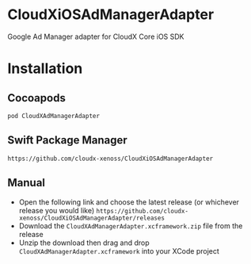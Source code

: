 # CloudXiOSAdManagerAdapter
Google Ad Manager adapter for CloudX Core iOS SDK

# Installation

## Cocoapods

`pod CloudXAdManagerAdapter`

## Swift Package Manager

`https://github.com/cloudx-xenoss/CloudXiOSAdManagerAdapter`

## Manual

- Open the following link and choose the latest release (or whichever release you would like) `https://github.com/cloudx-xenoss/CloudXiOSAdManagerAdapter/releases`
- Download the `CloudXAdManagerAdapter.xcframework.zip` file from the release
- Unzip the download then drag and drop `CloudXAdManagerAdapter.xcframework` into your XCode project

